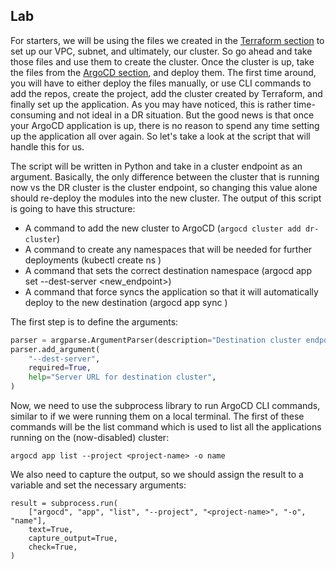 ## Lab

For starters, we will be using the files we created in the [Terraform section](../Terraform101/terraform-eks-lab.md) to set up our VPC, subnet, and ultimately, our cluster. So go ahead and take those files and use them to create the cluster. Once the cluster is up, take the files from the [ArgoCD section](../GitOps101/argocd-eks.md), and deploy them. The first time around, you will have to either deploy the files manually, or use CLI commands to add the repos, create the project, add the cluster created by Terraform, and finally set up the application. As you may have noticed, this is rather time-consuming and not ideal in a DR situation. But the good news is that once your ArgoCD application is up, there is no reason to spend any time setting up the application all over again. So let's take a look at the script that will handle this for us.

The script will be written in Python and take in a cluster endpoint as an argument. Basically, the only difference between the cluster that is running now vs the DR cluster is the cluster endpoint, so changing this value alone should re-deploy the modules into the new cluster. The output of this script is going to have this structure:

- A command to add the new cluster to ArgoCD (`argocd cluster add dr-cluster`)
- A command to create any namespaces that will be needed for further deployments (kubectl create ns <namespace>)
- A command that sets the correct destination namespace (argocd app set <app-name> --dest-server <new_endpoint>)
- A command that force syncs the application so that it will automatically deploy to the new destination (argocd app sync <app-name>)

The first step is to define the arguments:

```python
parser = argparse.ArgumentParser(description="Destination cluster endpoint")
parser.add_argument(
    "--dest-server",
    required=True,
    help="Server URL for destination cluster",
)
```

Now, we need to use the subprocess library to run ArgoCD CLI commands, similar to if we were running them on a local terminal. The first of these commands will be the list command which is used to list all the applications running on the (now-disabled) cluster:

```
argocd app list --project <project-name> -o name
```

We also need to capture the output, so we should assign the result to a variable and set the necessary arguments:

```
result = subprocess.run(
    ["argocd", "app", "list", "--project", "<project-name>", "-o", "name"],
    text=True,
    capture_output=True,
    check=True,
)
```